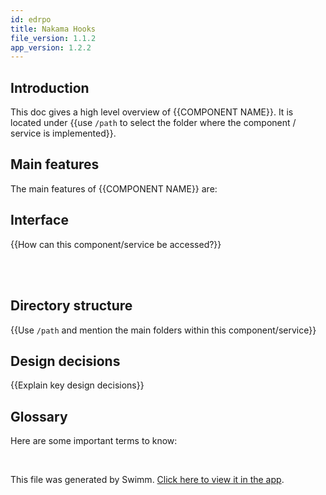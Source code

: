 ```yaml
---
id: edrpo
title: Nakama Hooks
file_version: 1.1.2
app_version: 1.2.2
---
```


## Introduction
This doc gives a high level overview of {{COMPONENT NAME}}. It is located under {{use `/path` to select the folder where the component / service is implemented}}.

## Main features
The main features of {{COMPONENT NAME}} are:

## Interface
{{How can this component/service be accessed?}}

<br/>



<br/>

## Directory structure
{{Use `/path` and mention the main folders within this component/service}}

## Design decisions
{{Explain key design decisions}}

## Glossary
Here are some important terms to know:

<br/>

This file was generated by Swimm. [Click here to view it in the app](https://app.swimm.io/repos/Z2l0aHViJTNBJTNBd29ybGQtZW5naW5lJTNBJTNBQXJndXMtTGFicw==/docs/edrpo).
